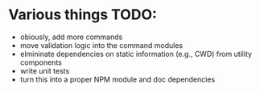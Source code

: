 # Various things TODO:
- obiously, add more commands
- move validation logic into the command modules
- elmininate dependencies on static information (e.g., CWD) from utility
  components
- write unit tests
- turn this into a proper NPM module and doc dependencies
